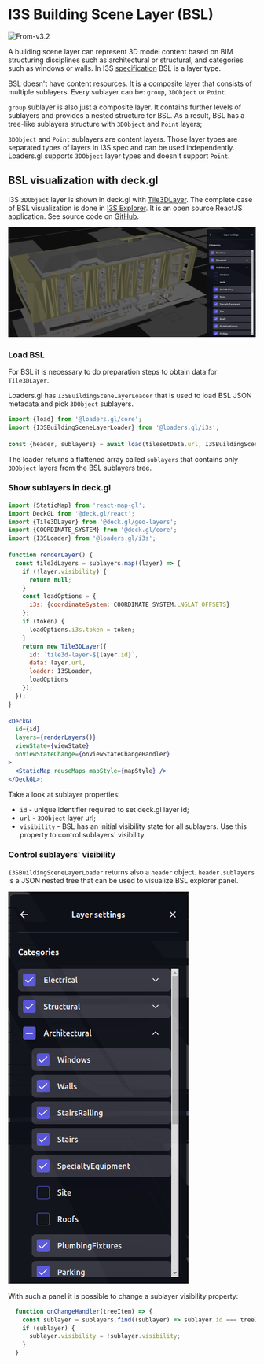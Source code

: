 # I3S Building Scene Layer (BSL)

<p class="badges">
  <img src="https://img.shields.io/badge/From-v3.2-blue.svg?style=flat-square" alt="From-v3.2" />
</p>

A building scene layer can represent 3D model content based on BIM structuring disciplines such as architectural or structural, and categories such as windows or walls. In I3S [specification](https://github.com/Esri/i3s-spec) BSL is a layer type.

BSL doesn't have content resources. It is a composite layer that consists of multiple sublayers. Every sublayer can be: `group`, `3DObject` or `Point`.

`group` sublayer is also just a composite layer. It contains further levels of sublayers and provides a nested structure for BSL. As a result, BSL has a tree-like sublayers structure with `3DObject` and `Point` layers;

`3DObject` and `Point` sublayers are content layers. Those layer types are separated types of layers in I3S spec and can be used independently. Loaders.gl supports `3DObject` layer types and doesn't support `Point`.

## BSL visualization with deck.gl

I3S `3DObject` layer is shown in deck.gl with [Tile3DLayer](https://deck.gl/docs/api-reference/geo-layers/tile-3d-layer). The complete case of BSL visualization is done in [I3S Explorer](https://i3s.loaders.gl/viewer?tileset=turanga-library). It is an open source ReactJS application. See source code on [GitHub](https://github.com/visgl/loaders.gl-showcases).

![I3S Explorer BSL visualization](i3s-explorer-building.png)

### Load BSL

For BSL it is necessary to do preparation steps to obtain data for `Tile3DLayer`.

Loaders.gl has `I3SBuildingSceneLayerLoader` that is used to load BSL JSON metadata and pick `3DObject` sublayers.

```javascript
import {load} from '@loaders.gl/core';
import {I3SBuildingSceneLayerLoader} from '@loaders.gl/i3s';

const {header, sublayers} = await load(tilesetData.url, I3SBuildingSceneLayerLoader);
```

The loader returns a flattened array called `sublayers` that contains only `3DObject` layers from the BSL sublayers tree.

### Show sublayers in deck.gl

```jsx
import {StaticMap} from 'react-map-gl';
import DeckGL from '@deck.gl/react';
import {Tile3DLayer} from '@deck.gl/geo-layers';
import {COORDINATE_SYSTEM} from '@deck.gl/core';
import {I3SLoader} from '@loaders.gl/i3s';

function renderLayer() {
  const tile3dLayers = sublayers.map((layer) => {
    if (!layer.visibility) {
      return null;
    }
    const loadOptions = {
      i3s: {coordinateSystem: COORDINATE_SYSTEM.LNGLAT_OFFSETS}
    };
    if (token) {
      loadOptions.i3s.token = token;
    }
    return new Tile3DLayer({
      id: `tile3d-layer-${layer.id}`,
      data: layer.url,
      loader: I3SLoader,
      loadOptions
    });
  });
}

<DeckGL
  id={id}
  layers={renderLayers()}
  viewState={viewState}
  onViewStateChange={onViewStateChangeHandler}
>
  <StaticMap reuseMaps mapStyle={mapStyle} />
</DeckGL>;
```

Take a look at sublayer properties:

- `id` - unique identifier required to set deck.gl layer id;
- `url` - `3DObject` layer url;
- `visibility` - BSL has an initial visibility state for all sublayers. Use this property to control sublayers' visibility.

### Control sublayers' visibility

`I3SBuildingSceneLayerLoader` returns also a `header` object. `header.sublayers` is a JSON nested tree that can be used to visualize BSL explorer panel.

![BSL Explorer visualization](bsl-explorer.png)

With such a panel it is possible to change a sublayer visibility property:

```javascript
  function onChangeHandler(treeItem) => {
    const sublayer = sublayers.find((sublayer) => sublayer.id === treeItem.id);
    if (sublayer) {
      sublayer.visibility = !sublayer.visibility;
    }
  }
```
